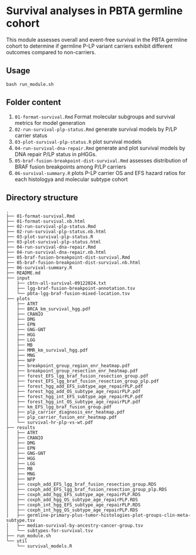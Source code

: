 # Survival analyses in PBTA germline cohort

This module assesses overall and event-free survival in the PBTA germline cohort to determine if germline P-LP variant carriers exhibit different outcomes compared to non-carriers. 

## Usage

`bash run_module.sh` 

## Folder content 

1. `01-format-survival.Rmd` Format molecular subgroups and survival metrics for model generation
2. `02-run-survival-plp-status.Rmd` generate survival models by P/LP carrier status
3. `03-plot-survival-plp-status.R` plot survival models
4. `04-run-survival-dna-repair.Rmd` generate and plot survival models by DNA repair P/LP status in pHGGs. 
5. `05-braf-fusion-breakpoint-dist-survival.Rmd` assesses distribution of BRAF fusion breakpoints among P/LP carriers 
6. `06-survival-summary.R` plots P-LP carrier OS and EFS hazard ratios for each histologya and molecular subtype cohort

## Directory structure
```
.
├── 01-format-survival.Rmd
├── 01-format-survival.nb.html
├── 02-run-survival-plp-status.Rmd
├── 02-run-survival-plp-status.nb.html
├── 03-plot-survival-plp-status.R
├── 03-plot-survival-plp-status.html
├── 04-run-survival-dna-repair.Rmd
├── 04-run-survival-dna-repair.nb.html
├── 05-braf-fusion-breakpoint-dist-survival.Rmd
├── 05-braf-fusion-breakpoint-dist-survival.nb.html
├── 06-survival-summary.R
├── README.md
├── input
│   ├── cbtn-all-survival-09122024.txt
│   ├── lgg-braf-fusion-breakpoint-annotation.tsv
│   └── pbta-lgg-braf-fusion-mixed-location.tsv
├── plots
│   ├── ATRT
│   ├── BRCA_km_survival_hgg.pdf
│   ├── CRANIO
│   ├── DMG
│   ├── EPN
│   ├── GNG-GNT
│   ├── HGG
│   ├── LGG
│   ├── MB
│   ├── MMR_km_survival_hgg.pdf
│   ├── MNG
│   ├── NFP
│   ├── breakpoint_group_region_enr_heatmap.pdf
│   ├── breakpoint_group_resection_enr_heatmap.pdf
│   ├── forest_EFS_lgg_braf_fusion_resection_group.pdf
│   ├── forest_EFS_lgg_braf_fusion_resection_group_plp.pdf
│   ├── forest_hgg_add_EFS_subtype_age_repairPLP.pdf
│   ├── forest_hgg_add_OS_subtype_age_repairPLP.pdf
│   ├── forest_hgg_int_EFS_subtype_age_repairPLP.pdf
│   ├── forest_hgg_int_OS_subtype_age_repairPLP.pdf
│   ├── km_EFS_lgg_braf_fusion_group.pdf
│   ├── plp_carrier_diagnosis_enr_heatmap.pdf
│   ├── plp_carrier_fusion_enr_heatmap.pdf
│   └── survival-hr-plp-vs-wt.pdf
├── results
│   ├── ATRT
│   ├── CRANIO
│   ├── DMG
│   ├── EPN
│   ├── GNG-GNT
│   ├── HGG
│   ├── LGG
│   ├── MB
│   ├── MNG
│   ├── NFP
│   ├── coxph_add_EFS_lgg_braf_fusion_resection_group.RDS
│   ├── coxph_add_EFS_lgg_braf_fusion_resection_group_plp.RDS
│   ├── coxph_add_hgg_EFS_subtype_age_repairPLP.RDS
│   ├── coxph_add_hgg_OS_subtype_age_repairPLP.RDS
│   ├── coxph_int_hgg_EFS_subtype_age_repairPLP.RDS
│   ├── coxph_int_hgg_OS_subtype_age_repairPLP.RDS
│   ├── germline-primary-plus-tumor-histologies-plot-groups-clin-meta-subtype.tsv
│   ├── median-survival-by-ancestry-cancer-group.tsv
│   └── subtypes-for-survival.tsv
├── run_module.sh
└── util
    └── survival_models.R
```
